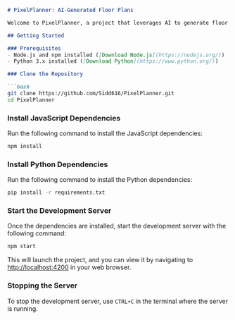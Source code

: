```markdown
# PixelPlanner: AI-Generated Floor Plans

Welcome to PixelPlanner, a project that leverages AI to generate floor plans for your spaces. This README provides instructions on how to set up and run the project locally.

## Getting Started

### Prerequisites
- Node.js and npm installed ([Download Node.js](https://nodejs.org/))
- Python 3.x installed ([Download Python](https://www.python.org/))

### Clone the Repository

```bash
git clone https://github.com/Sidd616/PixelPlanner.git
cd PixelPlanner
```

### Install JavaScript Dependencies

Run the following command to install the JavaScript dependencies:

```bash
npm install
```

### Install Python Dependencies

Run the following command to install the Python dependencies:

```bash
pip install -r requirements.txt
```

### Start the Development Server

Once the dependencies are installed, start the development server with the following command:

```bash
npm start
```

This will launch the project, and you can view it by navigating to [http://localhost:4200](http://localhost:4200) in your web browser.

### Stopping the Server

To stop the development server, use `CTRL+C` in the terminal where the server is running.


```